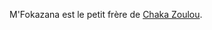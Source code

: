 <!-- TITLE: M'Fokazana -->
<!-- SUBTITLE: Présentation de M'Fokazana -->

M'Fokazana est le petit frère de [Chaka Zoulou](/personnalite/chaka-zulu).